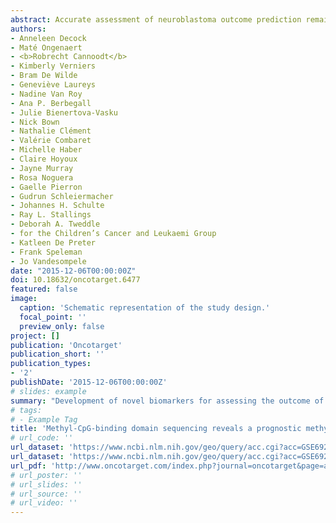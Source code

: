 ```yaml
---
abstract: Accurate assessment of neuroblastoma outcome prediction remains challenging. Therefore, this study aims at establishing novel prognostic tumor DNA methylation biomarkers. In total, 396 low- and high-risk primary tumors were analyzed, of which 87 were profiled using methyl-CpG-binding domain (MBD) sequencing for differential methylation analysis between prognostic patient groups. Subsequently, methylation-specific PCR (MSP) assays were developed for 78 top-ranking differentially methylated regions and tested on two independent cohorts of 132 and 177 samples, respectively. Further, a new statistical framework was used to identify a robust set of MSP assays of which the methylation score (i.e. the percentage of methylated assays) allows accurate outcome prediction. Survival analyses were performed on the individual target level, as well as on the combined multimarker signature. As a result of the differential DNA methylation assessment by MBD sequencing, 58 of the 78 MSP assays were designed in regions previously unexplored in neuroblastoma, and 36 are located in non-promoter or non-coding regions. In total, 5 individual MSP assays (located in CCDC177, NXPH1, lnc-MRPL3-2, lnc-TREX1-1 and one on a region from chromosome 8 with no further annotation) predict event-free survival and 4 additional assays (located in SPRED3, TNFAIP2, NPM2 and CYYR1) also predict overall survival. Furthermore, a robust 58-marker methylation signature predicting overall and event-free survival was established. In conclusion, this study encompasses the largest DNA methylation biomarker study in neuroblastoma so far. We identified and independently validated several novel prognostic biomarkers, as well as a prognostic 58-marker methylation signature.
authors:
- Anneleen Decock
- Maté Ongenaert
- <b>Robrecht Cannoodt</b>
- Kimberly Verniers
- Bram De Wilde
- Geneviève Laureys
- Nadine Van Roy
- Ana P. Berbegall
- Julie Bienertova-Vasku
- Nick Bown
- Nathalie Clément
- Valérie Combaret
- Michelle Haber
- Claire Hoyoux
- Jayne Murray
- Rosa Noguera
- Gaelle Pierron
- Gudrun Schleiermacher
- Johannes H. Schulte
- Ray L. Stallings
- Deborah A. Tweddle
- for the Children’s Cancer and Leukaemi Group
- Katleen De Preter
- Frank Speleman
- Jo Vandesompele
date: "2015-12-06T00:00:00Z"
doi: 10.18632/oncotarget.6477
featured: false
image:
  caption: 'Schematic representation of the study design.'
  focal_point: ''
  preview_only: false
project: []
publication: 'Oncotarget'
publication_short: ''
publication_types:
- '2'
publishDate: '2015-12-06T00:00:00Z'
# slides: example
summary: "Development of novel biomarkers for assessing the outcome of neuroblastoma patients."
# tags:
# - Example Tag
title: 'Methyl-CpG-binding domain sequencing reveals a prognostic methylation signature in neuroblastoma'
# url_code: ''
url_dataset: 'https://www.ncbi.nlm.nih.gov/geo/query/acc.cgi?acc=GSE69224'
url_dataset: 'https://www.ncbi.nlm.nih.gov/geo/query/acc.cgi?acc=GSE69243'
url_pdf: 'http://www.oncotarget.com/index.php?journal=oncotarget&page=article&op=download&path%5B%5D=6477&path%5B%5D=17886'
# url_poster: ''
# url_slides: ''
# url_source: ''
# url_video: ''
---
```


